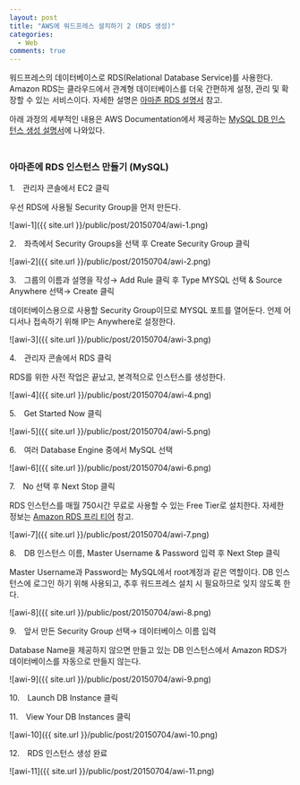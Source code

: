 ```yaml
---
layout: post
title: "AWS에 워드프레스 설치하기 2 (RDS 생성)"
categories:
  - Web
comments: true
---
```


워드프레스의 데이터베이스로 RDS(Relational Database Service)를 사용한다. Amazon RDS는 클라우드에서 관계형 데이터베이스를 더욱 간편하게 설정, 관리 및 확장할 수 있는 서비스이다. 자세한 설명은 [아마존 RDS 설명서](http://docs.aws.amazon.com/ko_kr/AmazonRDS/latest/UserGuide/Welcome.html) 참고.

아래 과정의 세부적인 내용은 AWS Documentation에서 제공하는 [MySQL DB 인스턴스 생성 설명서](http://docs.aws.amazon.com/ko_kr/AmazonRDS/latest/UserGuide/CHAP_GettingStarted.CreatingConnecting.MySQL.html)에 나와있다.  
　

### 아마존에 RDS 인스턴스 만들기 (MySQL)

1.　관리자 콘솔에서 EC2 클릭

우선 RDS에 사용될 Security Group을 먼저 만든다.

![awi-1]({{ site.url }}/public/post/20150704/awi-1.png)

2.　좌측에서 Security Groups을 선택 후 Create Security Group 클릭

![awi-2]({{ site.url }}/public/post/20150704/awi-2.png)

3.　그룹의 이름과 설명을 작성→ Add Rule 클릭 후 Type MYSQL 선택 & Source Anywhere 선택→ Create 클릭

데이터베이스용으로 사용할 Security Group이므로 MYSQL 포트를 열어둔다. 언제 어디서나 접속하기 위해 IP는 Anywhere로 설정한다.

![awi-3]({{ site.url }}/public/post/20150704/awi-3.png)

4.　관리자 콘솔에서 RDS 클릭

RDS를 위한 사전 작업은 끝났고, 본격적으로 인스턴스를 생성한다.

![awi-4]({{ site.url }}/public/post/20150704/awi-4.png)

5.　Get Started Now 클릭

![awi-5]({{ site.url }}/public/post/20150704/awi-5.png)

6.　여러 Database Engine 중에서 MySQL 선택

![awi-6]({{ site.url }}/public/post/20150704/awi-6.png)

7.　No 선택 후 Next Stop 클릭

RDS 인스턴스를 매월 750시간 무료로 사용할 수 있는 Free Tier로 설치한다. 자세한 정보는 [Amazon RDS 프리 티어](http://aws.amazon.com/ko/rds/free/) 참고.

![awi-7]({{ site.url }}/public/post/20150704/awi-7.png)

8.　DB 인스턴스 이름, Master Username & Password 입력 후 Next Step 클릭

Master Username과 Password는 MySQL에서 root계정과 같은 역할이다. DB 인스턴스에 로그인 하기 위해 사용되고, 추후 워드프레스 설치 시 필요하므로 잊지 않도록 한다.

![awi-8]({{ site.url }}/public/post/20150704/awi-8.png)

9.　앞서 만든 Security Group 선택→ 데이터베이스 이름 입력

Database Name을 제공하지 않으면 만들고 있는 DB 인스턴스에서 Amazon RDS가 데이터베이스를 자동으로 만들지 않는다.

![awi-9]({{ site.url }}/public/post/20150704/awi-9.png)

10.　Launch DB Instance 클릭

11.　View Your DB Instances 클릭

![awi-10]({{ site.url }}/public/post/20150704/awi-10.png)

12.　RDS 인스턴스 생성 완료

![awi-11]({{ site.url }}/public/post/20150704/awi-11.png)
